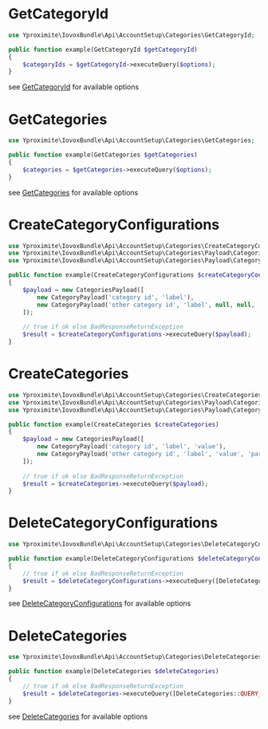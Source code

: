 # GetCategoryId

```php
use Yproximite\IovoxBundle\Api\AccountSetup\Categories\GetCategoryId;

public function example(GetCategoryId $getCategoryId)
{
    $categoryIds = $getCategoryId->executeQuery($options); 
} 
```

see [GetCategoryId](../../src/Api/AccountSetup/Categories/GetCategoryId.php) for available options

# GetCategories

```php
use Yproximite\IovoxBundle\Api\AccountSetup\Categories\GetCategories;

public function example(GetCategories $getCategories)
{
    $categories = $getCategories->executeQuery($options); 
} 
```

see [GetCategories](../../src/Api/AccountSetup/Categories/GetCategories.php) for available options

# CreateCategoryConfigurations

```php
use Yproximite\IovoxBundle\Api\AccountSetup\Categories\CreateCategoryConfigurations;
use Yproximite\IovoxBundle\Api\AccountSetup\Categories\Payload\CategoriesPayload;
use Yproximite\IovoxBundle\Api\AccountSetup\Categories\Payload\CategoryPayload;

public function example(CreateCategoryConfigurations $createCategoryConfigurations)
{
    $payload = new CategoriesPayload([
        new CategoryPayload('category id', 'label'),
        new CategoryPayload('other category id', 'label', null, null, 'type', 'hexadecimal colour'),
    ]);
    
    // true if ok else BadResponseReturnException
    $result = $createCategoryConfigurations->executeQuery($payload); 
} 

```

# CreateCategories

```php
use Yproximite\IovoxBundle\Api\AccountSetup\Categories\CreateCategories;
use Yproximite\IovoxBundle\Api\AccountSetup\Categories\Payload\CategoriesPayload;
use Yproximite\IovoxBundle\Api\AccountSetup\Categories\Payload\CategoryPayload;

public function example(CreateCategories $createCategories)
{
    $payload = new CategoriesPayload([
        new CategoryPayload('category id', 'label', 'value'),
        new CategoryPayload('other category id', 'label', 'value', 'parent category id'),
    ]);
    
    // true if ok else BadResponseReturnException
    $result = $createCategories->executeQuery($payload); 
} 
```

# DeleteCategoryConfigurations

```php
use Yproximite\IovoxBundle\Api\AccountSetup\Categories\DeleteCategoryConfigurations;

public function example(DeleteCategoryConfigurations $deleteCategoryConfigurations)
{
    // true if ok else BadResponseReturnException
    $result = $deleteCategoryConfigurations->executeQuery([DeleteCategoryConfigurations::QUERY_PARAMETER_CATEGORIES_IDS => 'category id']); 
} 
```

see [DeleteCategoryConfigurations](../../src/Api/AccountSetup/Categories/DeleteCategoryConfigurations.php) for available options

# DeleteCategories

```php
use Yproximite\IovoxBundle\Api\AccountSetup\Categories\DeleteCategories;

public function example(DeleteCategories $deleteCategories)
{
    // true if ok else BadResponseReturnException
    $result = $deleteCategories->executeQuery([DeleteCategories::QUERY_PARAMETER_CATEGORIES => 'category id']); 
} 
```

see [DeleteCategories](../../src/Api/AccountSetup/Categories/DeleteCategories.php) for available options
